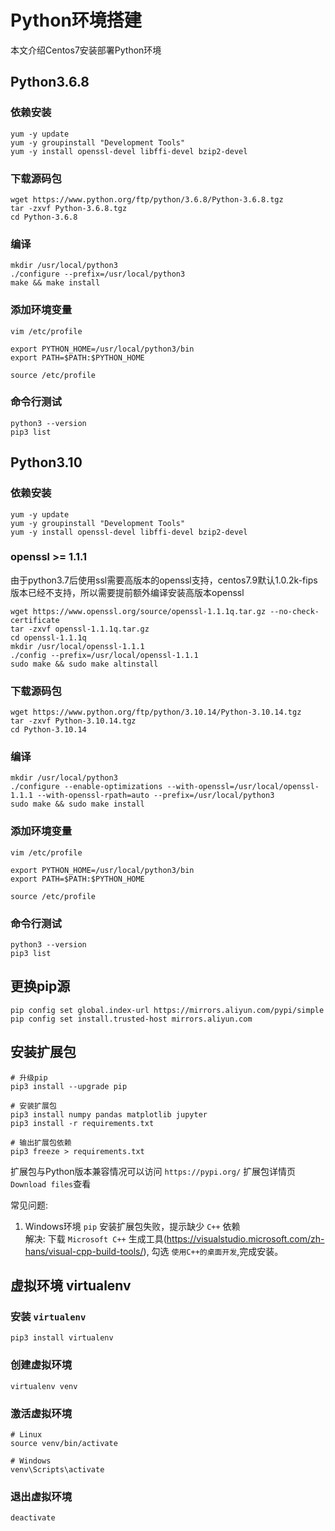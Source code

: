 # Python环境搭建

本文介绍Centos7安装部署Python环境

## Python3.6.8

### 依赖安装
```shell
yum -y update
yum -y groupinstall "Development Tools"
yum -y install openssl-devel libffi-devel bzip2-devel
```

### 下载源码包
```shell
wget https://www.python.org/ftp/python/3.6.8/Python-3.6.8.tgz
tar -zxvf Python-3.6.8.tgz
cd Python-3.6.8
```

### 编译
```shell
mkdir /usr/local/python3
./configure --prefix=/usr/local/python3
make && make install
```

### 添加环境变量
```shell
vim /etc/profile

export PYTHON_HOME=/usr/local/python3/bin
export PATH=$PATH:$PYTHON_HOME

source /etc/profile
```

### 命令行测试
```shell
python3 --version
pip3 list
```

## Python3.10

### 依赖安装
```shell
yum -y update
yum -y groupinstall "Development Tools"
yum -y install openssl-devel libffi-devel bzip2-devel
```

### openssl >= 1.1.1
由于python3.7后使用ssl需要高版本的openssl支持，centos7.9默认1.0.2k-fips版本已经不支持，所以需要提前额外编译安装高版本openssl

```shell
wget https://www.openssl.org/source/openssl-1.1.1q.tar.gz --no-check-certificate
tar -zxvf openssl-1.1.1q.tar.gz
cd openssl-1.1.1q
mkdir /usr/local/openssl-1.1.1
./config --prefix=/usr/local/openssl-1.1.1
sudo make && sudo make altinstall
```

### 下载源码包
```shell
wget https://www.python.org/ftp/python/3.10.14/Python-3.10.14.tgz
tar -zxvf Python-3.10.14.tgz
cd Python-3.10.14
```

### 编译
```shell
mkdir /usr/local/python3
./configure --enable-optimizations --with-openssl=/usr/local/openssl-1.1.1 --with-openssl-rpath=auto --prefix=/usr/local/python3
sudo make && sudo make install
```

### 添加环境变量
```shell
vim /etc/profile

export PYTHON_HOME=/usr/local/python3/bin
export PATH=$PATH:$PYTHON_HOME

source /etc/profile
```

### 命令行测试
```shell
python3 --version
pip3 list
```

## 更换pip源
```shell
pip config set global.index-url https://mirrors.aliyun.com/pypi/simple
pip config set install.trusted-host mirrors.aliyun.com
```

## 安装扩展包

```shell
# 升级pip
pip3 install --upgrade pip

# 安装扩展包
pip3 install numpy pandas matplotlib jupyter
pip3 install -r requirements.txt

# 输出扩展包依赖
pip3 freeze > requirements.txt
```
扩展包与Python版本兼容情况可以访问 `https://pypi.org/` 扩展包详情页 `Download files`查看

常见问题:
1. Windows环境 `pip` 安装扩展包失败，提示缺少 `C++` 依赖  
   解决: 下载 `Microsoft C++` 生成工具(https://visualstudio.microsoft.com/zh-hans/visual-cpp-build-tools/), 勾选 `使用C++的桌面开发`,完成安装。

## 虚拟环境 virtualenv

### 安装 `virtualenv`
```shell
pip3 install virtualenv
```

### 创建虚拟环境
```shell
virtualenv venv
```

### 激活虚拟环境
```shell
# Linux
source venv/bin/activate

# Windows
venv\Scripts\activate
```

### 退出虚拟环境
```shell
deactivate
```